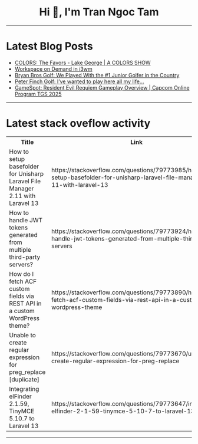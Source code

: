 <h1 align="center">Hi 👋, I'm Tran Ngoc Tam</h1>

---

# Latest Blog Posts 
<!-- BLOG-POST-LIST:START -->
- [COLORS: The Favors - Lake George | A COLORS SHOW](https://dev.to/music_youtube/colors-the-favors-lake-george-a-colors-show-1glb)
- [Workspace on Demand in i3wm](https://dev.to/waterkip/workspace-on-demand-in-i3wm-3nki)
- [Bryan Bros Golf: We Played With the #1 Junior Golfer in the Country](https://dev.to/youtube_golf/bryan-bros-golf-we-played-with-the-1-junior-golfer-in-the-country-2k6k)
- [Peter Finch Golf: I’ve wanted to play here all my life...](https://dev.to/youtube_golf/peter-finch-golf-ive-wanted-to-play-here-all-my-life-2fbl)
- [GameSpot: Resident Evil Requiem Gameplay Overview | Capcom Online Program TGS 2025](https://dev.to/gg_news/gamespot-resident-evil-requiem-gameplay-overview-capcom-online-program-tgs-2025-33ii)
<!-- BLOG-POST-LIST:END -->

---

# Latest stack oveflow activity
<table>
  <tr><th>Title</th><th>Link</th></tr>
  <!-- STACKOVERFLOW:START --><tr><td>How to setup basefolder for Unisharp Laravel File Manager 2.11 with Laravel 13</td><td>https://stackoverflow.com/questions/79773985/how-to-setup-basefolder-for-unisharp-laravel-file-manager-2-11-with-laravel-13</td></tr><tr><td>How to handle JWT tokens generated from multiple third-party servers?</td><td>https://stackoverflow.com/questions/79773924/how-to-handle-jwt-tokens-generated-from-multiple-third-party-servers</td></tr><tr><td>How do I fetch ACF custom fields via REST API in a custom WordPress theme?</td><td>https://stackoverflow.com/questions/79773890/how-do-i-fetch-acf-custom-fields-via-rest-api-in-a-custom-wordpress-theme</td></tr><tr><td>Unable to create regular expression for preg_replace [duplicate]</td><td>https://stackoverflow.com/questions/79773670/unable-to-create-regular-expression-for-preg-replace</td></tr><tr><td>Integrating elFinder 2.1.59, TinyMCE 5.10.7 to Laravel 13</td><td>https://stackoverflow.com/questions/79773647/integrating-elfinder-2-1-59-tinymce-5-10-7-to-laravel-13</td></tr><!-- STACKOVERFLOW:END -->
</table>

---


